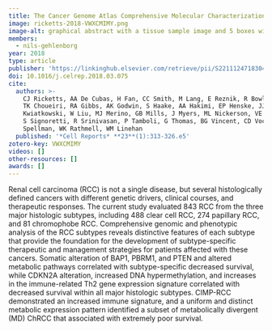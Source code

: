 ```yaml
---
title: The Cancer Genome Atlas Comprehensive Molecular Characterization of Renal Cell Carcinoma
image: ricketts-2018-VWXCMIMY.png
image-alt: graphical abstract with a tissue sample image and 5 boxes with key information from the paper
members:
  - nils-gehlenborg
year: 2018
type: article
publisher: 'https://linkinghub.elsevier.com/retrieve/pii/S2211124718304364'
doi: 10.1016/j.celrep.2018.03.075
cite:
  authors: >-
    CJ Ricketts, AA De Cubas, H Fan, CC Smith, M Lang, E Reznik, R Bowlby, EA Gibb, R Akbani, R Beroukhim, DP Bottaro,
    TK Choueiri, RA Gibbs, AK Godwin, S Haake, AA Hakimi, EP Henske, JJ Hsieh, TH Ho, RS Kanchi, B Krishnan, DJ
    Kwiatkowski, W Liu, MJ Merino, GB Mills, J Myers, ML Nickerson, VE Reuter, LS Schmidt, CS Shelley, H Shen, B Shuch,
    S Signoretti, R Srinivasan, P Tamboli, G Thomas, BG Vincent, CD Vocke, DA Wheeler, L Yang, WY Kim, AG Robertson, *The Cancer Genome Atlas Research Network* (incl. N Gehlenborg), PT
    Spellman, WK Rathmell, WM Linehan
  published: '*Cell Reports* **23**(1):313-326.e5'
zotero-key: VWXCMIMY
videos: []
other-resources: []
awards: []
---
```

Renal cell carcinoma (RCC) is not a single disease, but several histologically defined cancers with different genetic drivers, clinical courses, and therapeutic responses. The current study evaluated 843 RCC from the three major histologic subtypes, including 488 clear cell RCC, 274 papillary RCC, and 81 chromophobe RCC. Comprehensive genomic and phenotypic analysis of the RCC subtypes reveals distinctive features of each subtype that provide the foundation for the development of subtype-specific therapeutic and management strategies for patients affected with these cancers. Somatic alteration of BAP1, PBRM1, and PTEN and altered metabolic pathways correlated with subtype-specific decreased survival, while CDKN2A alteration, increased DNA hypermethylation, and increases in the immune-related Th2 gene expression signature correlated with decreased survival within all major histologic subtypes. CIMP-RCC demonstrated an increased immune signature, and a uniform and distinct metabolic expression pattern identified a subset of metabolically divergent (MD) ChRCC that associated with extremely poor survival.
